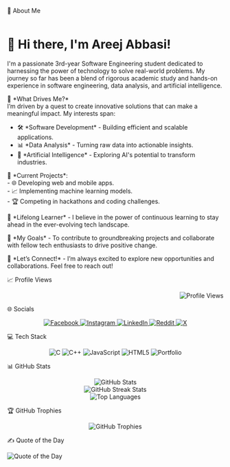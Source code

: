 🌟 About Me
<div style="display: flex; align-items: center; justify-content: space-between;">
  <div>
    <h1>👋 Hi there, I'm Areej Abbasi!</h1>
    <p>
      I'm a passionate 3rd-year Software Engineering student dedicated to harnessing the power of technology to solve real-world problems. My journey so far has been a blend of rigorous academic study and hands-on experience in software engineering, data analysis, and artificial intelligence.
    </p>
    <p>
      🌟 *What Drives Me?*<br>
      I’m driven by a quest to create innovative solutions that can make a meaningful impact. My interests span:
    </p>
    <ul>
      <li>🛠️ *Software Development* - Building efficient and scalable applications.</li>
      <li>📊 *Data Analysis* - Turning raw data into actionable insights.</li>
      <li>🤖 *Artificial Intelligence* - Exploring AI's potential to transform industries.</li>
    </ul>
    <p>
      🚀 *Current Projects*:<br>
      - 🌐 Developing web and mobile apps.<br>
      - 📈 Implementing machine learning models.<br>
      - 🏆 Competing in hackathons and coding challenges.
    </p>
    <p>
      🌱 *Lifelong Learner* - I believe in the power of continuous learning to stay ahead in the ever-evolving tech landscape.
    </p>
    <p>
      🎯 *My Goals* - To contribute to groundbreaking projects and collaborate with fellow tech enthusiasts to drive positive change.
    </p>
    <p>
      🌟 *Let’s Connect!* - I’m always excited to explore new opportunities and collaborations. Feel free to reach out!
    </p>
  </div>
</div>
📈 Profile Views
<p align="right">
  <img src="https://komarev.com/ghpvc/?username=areeejabbasii&style=flat-square&color=red" alt="Profile Views"/>
</p>
🌐 Socials
<p align="center">
  <a href="https://www.facebook.com/profile.php?id=61563976922947">
    <img src="https://img.shields.io/badge/Facebook-%231877F2.svg?logo=Facebook&logoColor=white" alt="Facebook"/>
  </a>
  <a href="https://www.instagram.com/areejabbasii/">
    <img src="https://img.shields.io/badge/Instagram-%23E4405F.svg?logo=Instagram&logoColor=white" alt="Instagram"/>
  </a>
  <a href="http://www.linkedin.com/in/areej-abbasi-b04418321">
    <img src="https://img.shields.io/badge/LinkedIn-%230077B5.svg?logo=linkedin&logoColor=white" alt="LinkedIn"/>
  </a>
  <a href="https://www.reddit.com/user/DifficultInjury8135/?utm_source=share">
    <img src="https://img.shields.io/badge/Reddit-%23FF4500.svg?logo=Reddit&logoColor=white" alt="Reddit"/>
  </a>
  <a href="https://x.com/areejabbasii534">
    <img src="https://img.shields.io/badge/X-black.svg?logo=X&logoColor=white" alt="X"/>
  </a>
</p>
💻 Tech Stack
<p align="center">
  <img src="https://img.shields.io/badge/c-%2300599C.svg?style=for-the-badge&logo=c&logoColor=white" alt="C"/>                                                                                                                                                                                                       
  <img src="https://img.shields.io/badge/c++-%2300599C.svg?style=for-the-badge&logo=c%2B%2B&logoColor=white" alt="C++"/>
  <img src="https://img.shields.io/badge/javascript-%23323330.svg?style=for-the-badge&logo=javascript&logoColor=%23F7DF1E" alt="JavaScript"/>
  <img src="https://img.shields.io/badge/html5-%23E34F26.svg?style=for-the-badge&logo=html5&logoColor=white" alt="HTML5"/>
  <img src="https://img.shields.io/badge/Portfolio-%23000000.svg?style=for-the-badge&logo=firefox&logoColor=#FF7139" alt="Portfolio"/>
</p>
📊 GitHub Stats
<p align="center">
  <img src="https://github-readme-stats.vercel.app/api?username=areeejabbasii&theme=radical&hide_border=true&include_all_commits=true&count_private=true" alt="GitHub Stats"/><br/>
  <img src="https://github-readme-streak-stats.herokuapp.com/?user=areeejabbasii&theme=radical&hide_border=true" alt="GitHub Streak Stats"/><br/>
  <img src="https://github-readme-stats.vercel.app/api/top-langs/?username=areeejabbasii&theme=radical&hide_border=true&include_all_commits=true&count_private=true&layout=compact" alt="Top Languages"/>
</p>
🏆 GitHub Trophies
<p align="center">
  <img src="https://github-profile-trophy.vercel.app/?username=areeejabbasii&theme=radical&no-frame=true&no-bg=false&margin-w=4" alt="GitHub Trophies"/>
</p>
✍️ Quote of the Day
<p align="left">
  <img src="https://quotes-github-readme.vercel.app/api?type=horizontal&theme=radical" alt="Quote of the Day"/>
</p>
